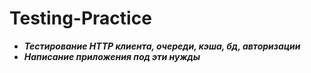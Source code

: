 # **Testing-Practice**
+ ***Тестирование HTTP клиента, очереди, кэша, бд, авторизации***
+ ***Написание приложения под эти нужды***
